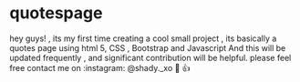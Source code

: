 # quotespage
hey guys! , its my first time creating a cool small project , its basically a quotes page using html 5, CSS , Bootstrap and Javascript
And this will  be updated frequently , and significant contribution will be helpful.
please feel free contact me on :instagram: @shady._xo
:pizza: :thumbsup:
